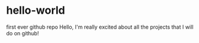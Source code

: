 # hello-world
first ever github repo
Hello,
I'm really excited about all the projects that I will do on github!
